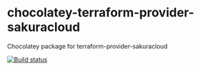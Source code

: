 # chocolatey-terraform-provider-sakuracloud

Chocolatey package for terraform-provider-sakuracloud

[![Build status](https://ci.appveyor.com/api/projects/status/3ea0ikpkkptirhko/branch/master?svg=true)](https://ci.appveyor.com/project/223n/chocolatey-terraform-provider-sakuracloud/branch/master)
